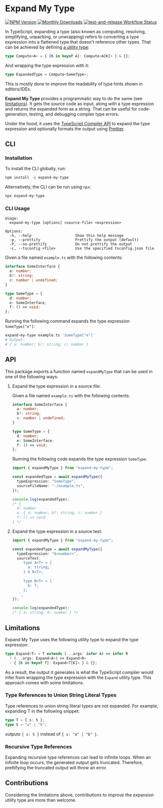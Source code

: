 # Expand My Type

<div class="paragraph">

<span class="image"><a href="https://www.npmjs.com/package/expand-my-type" class="image"><img src="https://img.shields.io/npm/v/expand-my-type" alt="NPM Version" /></a></span> <span class="image"><a href="https://www.npmjs.com/package/expand-my-type" class="image"><img src="https://img.shields.io/npm/dm/expand-my-type" alt="Monthly Downloads" /></a></span> <span class="image"><a href="https://github.com/fardjad/node-expand-my-type/actions" class="image"><img src="https://img.shields.io/github/actions/workflow/status/fardjad/node-expand-my-type/test-and-release.yml?branch=main" alt="test-and-release Workflow Status" /></a></span>

</div>

In TypeScript, expanding a type (also known as computing, resolving,
simplifying, unpacking, or unwrapping) refers to converting a type expression
into a flattened type that doesn't reference other types. That can be achieved
by defining [a utility type][compute-type]:

```typescript
type Compute<A> = { [K in keyof A]: Compute<A[K]> } & {};
```

And wrapping the type expression with it:

```typescript
type ExpandedType = Compute<SomeType>;
```

This is mostly done to improve the readability of type hints shown in editors/IDEs.

**Expand My Type** provides a programmatic way to do the same
(see [limitations](#limitations)). It gets the source code as input, along with
a type expression and returns the expanded form as a string. That can be useful
for code-generation, testing, and debugging complex type errors.

Under the hood, it uses the [TypeScript Compiler API][ts-compiler-api] to expand
the type expression and optionally formats the output using
[Prettier][prettier].

## CLI

### Installation

To install the CLI globally, run:

```sh
npm install -g expand-my-type
```

Alternatively, the CLI can be run using `npx`:

```sh
npx expand-my-type
```

### CLI Usage

```
Usage:
  expand-my-type [options] <source-file> <expression>

Options:
  -h, --help                    Show this help message
  -p, --prettify                Prettify the output (default)
  -P, --no-prettify             Do not prettify the output
  -c, --tsconfig <file>         Use the specified tsconfig.json file
```

Given a file named `example.ts` with the following contents:

```typescript
interface SomeInterface {
  a: number;
  b?: string;
  c: number | undefined;
}

type SomeType = {
  d: number;
  e: SomeInterface;
  f: () => void;
};
```

Running the following command expands the type expression `SomeType["e"]`:

```sh
expand-my-type example.ts 'SomeType["e"]'
# Output:
# { a: number; b?: string; c: number }
```

## API

This package exports a function named `expandMyType` that can be used in one of
the following ways:

1. Expand the type expression in a source file:

   Given a file named `example.ts` with the following contents:

   ```typescript
   interface SomeInterface {
     a: number;
     b?: string;
     c: number | undefined;
   }

   type SomeType = {
     d: number;
     e: SomeInterface;
     f: () => void;
   };
   ```

   Running the following code expands the type expression `SomeType`:

   ```typescript
   import { expandMyType } from "expand-my-type";

   const expandedType = await expandMyType({
     typeExpression: "SomeType",
     sourceFileName: "./example.ts",
   });

   console.log(expandedType);
   /* {
     d: number
     e: { a: number; b?: string; c: number }
     f: () => void
   } */
   ```

2. Expand the type expression in a source text:

   ```typescript
   import { expandMyType } from "expand-my-type";

   const expandedType = await expandMyType({
     typeExpression: "A<number>",
     sourceText: `
        type A<T> = {
          a: string;
        } & B<T>;
    
        type B<T> = {
          b: T;
        };
      `,
   });

   console.log(expandedType);
   /* { a: string; b: number } */
   ```

## Limitations

Expand My Type uses the following utility type to expand the type expression:

```typescript
type Expand<T> = T extends (...args: infer A) => infer R
  ? (...args: Expand<A>) => Expand<R>
  : { [K in keyof T]: Expand<T[K]> } & {};
```

As a result, the output it generates is what the TypeScript compiler would
infer from wrapping the type expression with the `Expand` utility type.
This approach comes with some limitations.

### Type References to Union String Literal Types

Type references to union string literal types are not expanded. For example,
expanding T in the following snippet:

```typescript
type T = { s: S };
type S = "a" | "b";
```

outputs `{ s: S }` instead of `{ s: "a" | "b" }`.

### Recursive Type References

Expanding recursive type references can lead to infinite loops. When an infinite
loop occurs, the generated output gets truncated. Therefore, prettifying the
truncated output will throw an error.

## Contributions

Considering the limitations above, contributions to improve the expansion
utility type are more than welcome.

[compute-type]: https://github.com/microsoft/TypeScript/blob/main/tests/cases/compiler/computedTypesKeyofNoIndexSignatureType.ts
[prettier]: https://prettier.io
[ts-compiler-api]: https://github.com/microsoft/TypeScript/wiki/Using-the-Compiler-API
